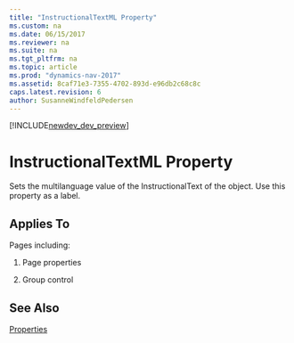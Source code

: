```yaml
---
title: "InstructionalTextML Property"
ms.custom: na
ms.date: 06/15/2017
ms.reviewer: na
ms.suite: na
ms.tgt_pltfrm: na
ms.topic: article
ms.prod: "dynamics-nav-2017"
ms.assetid: 8caf71e3-7355-4702-893d-e96db2c68c8c
caps.latest.revision: 6
author: SusanneWindfeldPedersen
---
```


[!INCLUDE[newdev_dev_preview](../includes/newdev_dev_preview.md)]

# InstructionalTextML Property
Sets the multilanguage value of the InstructionalText of the object. Use this property as a label.  
  
## Applies To  
 Pages including:  
  
1.  Page properties  
  
2.  Group control  
  
## See Also  
 [Properties](devenv-properties.md)